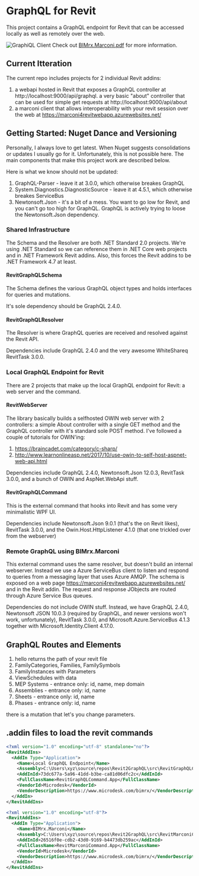 # GraphQL for Revit
This project contains a GraphQL endpoint for Revit that can be accessed locally as well as remotely over the web.

![GraphiQL Client](https://github.com/gregorvilkner/Revit2GraphQL/blob/master/graphiql.png)
Check out [BIMrx.Marconi.pdf](https://github.com/gregorvilkner/Revit2GraphQL/blob/master/BIMrx.Marconi%20SinglePage%201.1.pdf) for more information.

## Current Itteration

The current repo includes projects for 2 individual Revit addins:
1) a webapi hosted in Revit that exposes a GraphQL controller at http://localhost:9000/api/graphql. a very basic "about" controller that can be used for simple get requests at http://localhost:9000/api/about
1) a marconi client that allows interoperability with your revit session over the web at https://marconi4revitwebapp.azurewebsites.net/

## Getting Started: Nuget Dance and Versioning

Personally, I always love to get latest. When Nuget suggests consolidations or updates I usually go for it. Unfortunately, this is not possible here. The main components that make this project work are described below. 

Here is what we know should not be updated:

1) GraphQL-Parser - leave it at 3.0.0, which otherwise breakes GraphQL
2) System.Diagnostics.DiagnosticSource - leave it at 4.5.1, which otherwise breakes ServiceBus
3) Newtonsoft.Json - it's a bit of a mess. You want to go low for Revit, and you can't go too high for GraphQL. GraphQL is actively trying to loose the Newtonsoft.Json dependency.

### Shared Infrastructure

The Schema and the Resolver are both .NET Standard 2.0 projects. We're using .NET Standard so we can reference them in .NET Core web projects and in .NET Framework Revit addins. Also, this forces the Revit addins to be .NET Framework 4.7 at least.

#### RevitGraphQLSchema

The Schema defines the various GraphQL object types and holds interfaces for queries and mutations. 

It's sole dependency should be GraphQL 2.4.0.

#### RevitGraphQLResolver

The Resolver is where GraphQL queries are received and resolved against the Revit API. 

Dependencies include GraphQL 2.4.0 and the very awesome WhiteShareq RevitTask 3.0.0.

### Local GraphQL Endpoint for Revit

There are 2 projects that make up the local GraphQL endpoint for Revit: a web server and the command. 

#### RevitWebServer

The library basically builds a selfhosted OWIN web server with 2 controllers: a simple About controller with a single GET method and the GraphQL controller with it's standard sole POST method. I've followed a couple of tutorials for OWIN'ing:

1) https://braincadet.com/category/c-sharp/
1) http://www.learnonlineasp.net/2017/10/use-owin-to-self-host-aspnet-web-api.html

Dependencies include GraphQL 2.4.0, Newtonsoft.Json 12.0.3, RevitTask 3.0.0, and a bunch of OWIN and AspNet.WebApi stuff.

#### RevitGraphQLCommand

This is the external command that hooks into Revit and has some very minimalistic WPF UI.

Dependencies include Newtonsoft.Json 9.0.1 (that's the on Revit likes), RevitTask 3.0.0, and the Owin.Host.HttpListener 4.1.0 (that one trickled over from the webserver)

### Remote GraphQL using BIMrx.Marconi

This external command uses the same resolver, but doesn't build an internal webserver. Instead we use a Azure ServiceBus client to listen and respond to queries from a messaging layer that uses Azure AMQP. The schema is exposed on a web page https://marconi4revitwebapp.azurewebsites.net/ and in the Revit addin. The request and response JObjects are routed through Azure Service Bus queues.

Dependencies do not include OWIN stuff. Instead, we have GraphQL 2.4.0, Newtonsoft JSON 10.0.3 (required by GraphQL, and newer versions won't work, unfortunately), RevitTask 3.0.0, and Microsoft.Azure.ServiceBus 4.1.3 together with Microsoft.Identity.Client 4.17.0.

## GraphQL Routes and Elements

1) hello returns the path of your revit file
1) FamilyCategories, Families, FamilySymbols
1) FamilyInstances with Parameters
1) ViewSchedules with data
1) MEP Systems - entrance only: id, name, mep domain
1) Assemblies - entrance only: id, name
1) Sheets - entrance only: id, name
1) Phases - entrance only: id, name

there is a mutation that let's you change parameters.

## .addin files to load the revit commands

~~~ XML
<?xml version="1.0" encoding="utf-8" standalone="no"?>
<RevitAddIns>
  <AddIn Type="Application">
    <Name>Local GraphQL Endpoint</Name>
    <Assembly>C:\Users\xyz\source\repos\Revit2GraphQL\src\RevitGraphQLCommand\bin\Debug\RevitGraphQLCommand.dll</Assembly>
    <AddInId>73dc677a-5a96-41dd-b3be-ca81d06dfc2c</AddInId>
    <FullClassName>RevitGraphQLCommand.App</FullClassName>
    <VendorId>Microdesk</VendorId>
    <VendorDescription>https://www.microdesk.com/bimrx/</VendorDescription>
  </AddIn>
</RevitAddIns>
~~~

~~~ XML
<?xml version="1.0" encoding="utf-8"?>
<RevitAddIns>
  <AddIn Type="Application">
    <Name>BIMrx.Marconi</Name>
    <Assembly>C:\Users\xyz\source\repos\Revit2GraphQL\src\RevitMarconiCommand\bin\Debug\RevitMarconiCommand.dll</Assembly>
    <AddInId>26516f0e-cdb2-43d0-9169-b4473db259ac</AddInId>
    <FullClassName>RevitMarconiCommand.App</FullClassName>
    <VendorId>Microdesk</VendorId>
    <VendorDescription>https://www.microdesk.com/bimrx/</VendorDescription>
  </AddIn>
</RevitAddIns>
~~~


